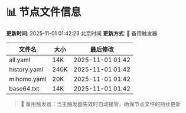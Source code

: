# 📊 节点文件信息

**更新时间**: 2025-11-01 01:42:23 北京时间
**更新方式**: 🔄 备用触发器

| 文件名 | 大小 | 最后修改 |
|--------|------|----------|
| all.yaml | 14K | 2025-11-01 01:42 |
| history.yaml | 240K | 2025-11-01 01:42 |
| mihomo.yaml | 20K | 2025-11-01 01:42 |
| base64.txt | 14K | 2025-11-01 01:42 |

> 🔄 备用触发器：当主触发器失效时自动接管，确保节点文件的持续更新
